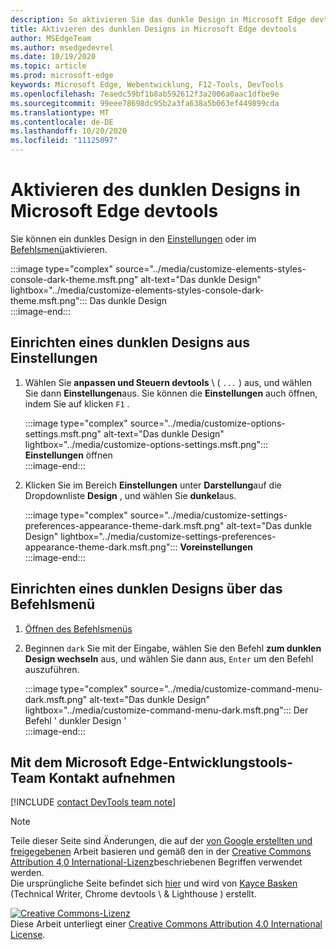 ```yaml
---
description: So aktivieren Sie das dunkle Design in Microsoft Edge devtools
title: Aktivieren des dunklen Designs in Microsoft Edge devtools
author: MSEdgeTeam
ms.author: msedgedevrel
ms.date: 10/19/2020
ms.topic: article
ms.prod: microsoft-edge
keywords: Microsoft Edge, Webentwicklung, F12-Tools, DevTools
ms.openlocfilehash: 7eaedc59bf1b8ab592612f3a2006a0aac1dfbe9e
ms.sourcegitcommit: 99eee78698dc95b2a3fa638a5b063ef449899cda
ms.translationtype: MT
ms.contentlocale: de-DE
ms.lasthandoff: 10/20/2020
ms.locfileid: "11125097"
---
```

<!-- Copyright Kayce Basques 

   Licensed under the Apache License, Version 2.0 (the "License");
   you may not use this file except in compliance with the License.
   You may obtain a copy of the License at

       https://www.apache.org/licenses/LICENSE-2.0

   Unless required by applicable law or agreed to in writing, software
   distributed under the License is distributed on an "AS IS" BASIS,
   WITHOUT WARRANTIES OR CONDITIONS OF ANY KIND, either express or implied.
   See the License for the specific language governing permissions and
   limitations under the License.  -->

# Aktivieren des dunklen Designs in Microsoft Edge devtools  

Sie können ein dunkles Design in den [Einstellungen](#set-up-dark-theme-from-settings) oder im [Befehlsmenü](#set-up-dark-theme-from-the-command-menu)aktivieren.  

:::image type="complex" source="../media/customize-elements-styles-console-dark-theme.msft.png" alt-text="Das dunkle Design" lightbox="../media/customize-elements-styles-console-dark-theme.msft.png":::
   Das dunkle Design  
:::image-end:::  

## Einrichten eines dunklen Designs aus Einstellungen  

1.  Wählen Sie **anpassen und Steuern devtools** \ ( `...` \) aus, und wählen Sie dann **Einstellungen**aus.  Sie können die **Einstellungen** auch öffnen, indem Sie auf klicken `F1` .  
    
    :::image type="complex" source="../media/customize-options-settings.msft.png" alt-text="Das dunkle Design" lightbox="../media/customize-options-settings.msft.png":::
       **Einstellungen** öffnen  
    :::image-end:::  

1.  Klicken Sie im Bereich **Einstellungen** unter **Darstellung**auf die Dropdownliste **Design** , und wählen Sie **dunkel**aus.  
    
    :::image type="complex" source="../media/customize-settings-preferences-appearance-theme-dark.msft.png" alt-text="Das dunkle Design" lightbox="../media/customize-settings-preferences-appearance-theme-dark.msft.png":::
       **Voreinstellungen**  
    :::image-end:::  

## Einrichten eines dunklen Designs über das Befehlsmenü  

1.  [Öffnen des Befehlsmenüs][DevtoolsCommandMenu]  
1.  Beginnen `dark` Sie mit der Eingabe, wählen Sie den Befehl **zum dunklen Design wechseln** aus, und wählen Sie dann aus, `Enter` um den Befehl auszuführen.  
    
    :::image type="complex" source="../media/customize-command-menu-dark.msft.png" alt-text="Das dunkle Design" lightbox="../media/customize-command-menu-dark.msft.png":::
       Der Befehl ' dunkler Design '  
    :::image-end:::  
    
## Mit dem Microsoft Edge-Entwicklungstools-Team Kontakt aufnehmen  

[!INCLUDE [contact DevTools team note](../includes/contact-devtools-team-note.md)]  

<!-- links -->  

[DevtoolsCommandMenu]: ../command-menu/index.md "Befehlsmenü | Microsoft docs"  

> [!NOTE]
> Teile dieser Seite sind Änderungen, die auf der [von Google erstellten und freigegebenen][GoogleSitePolicies] Arbeit basieren und gemäß den in der [Creative Commons Attribution 4,0 International-Lizenz][CCA4IL]beschriebenen Begriffen verwendet werden.  
> Die ursprüngliche Seite befindet sich [hier](https://developers.google.com/web/tools/chrome-devtools/customize/dark-theme) und wird von [Kayce Basken][KayceBasques] (Technical Writer, Chrome devtools \ & Lighthouse \) erstellt.  

[![Creative Commons-Lizenz][CCby4Image]][CCA4IL]  
Diese Arbeit unterliegt einer [Creative Commons Attribution 4.0 International License][CCA4IL].  

[CCA4IL]: https://creativecommons.org/licenses/by/4.0  
[CCby4Image]: https://i.creativecommons.org/l/by/4.0/88x31.png  
[GoogleSitePolicies]: https://developers.google.com/terms/site-policies  
[KayceBasques]: https://developers.google.com/web/resources/contributors/kaycebasques  
